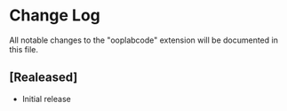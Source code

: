 # Change Log

All notable changes to the "ooplabcode" extension will be documented in this file.


## [Realeased]

- Initial release